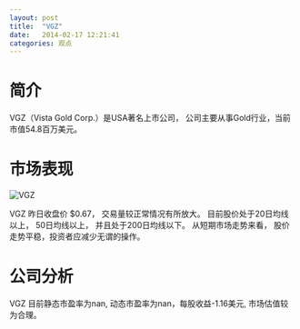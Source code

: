 ```yaml
---
layout: post
title:  "VGZ"
date:   2014-02-17 12:21:41
categories: 观点
---
```


# 简介
VGZ（Vista Gold Corp.）是USA著名上市公司，
公司主要从事Gold行业，当前市值54.8百万美元。

# 市场表现

![VGZ](http://finviz.com/chart.ashx?t=VGZ&ty=c&ta=1&p=d&s=l)

VGZ 昨日收盘价 $0.67，
交易量较正常情况有所放大。
目前股价处于20日均线以上，
50日均线以上，
并且处于200日均线以下。
从短期市场走势来看，
股价走势平稳，投资者应减少无谓的操作。

# 公司分析
VGZ 目前静态市盈率为nan, 动态市盈率为nan，每股收益-1.16美元,
市场估值较为合理。
